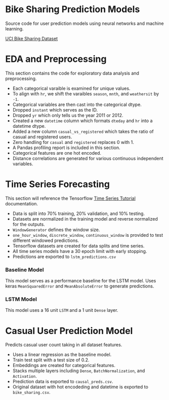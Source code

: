 # Bike Sharing Prediction Models
Source code for user prediction models using neural networks and machine learning.

[UCI Bike Sharing Dataset](https://archive.ics.uci.edu/dataset/275/bike+sharing+dataset)

# EDA and Preprocessing
This section contains the code for exploratory data analysis and preprocessing. 
- Each categorical varaible is examined for unique values.
- To align with `hr`, we shift the varaibles `season`, `mnth`, and `weathersit` by `-1`.
- Categorical variables are then cast into the categorical dtype.
- Dropped `instant` which serves as the ID.
- Dropped `yr` which only tells us the year 2011 or 2012.
- Created a new `datetime` column which formats `dteday` and `hr` into a datetime dtype.
- Added a new column `casual_vs_registered` which takes the ratio of casual and registered users.
- Zero handling for `casual` and `registered` replaces 0 with 1.
- A Pandas profiling report is included in this section.
- Categorical features are one hot encoded.
- Distance correlations are generated for various continuous independent variables.
# Time Series Forecasting
This section will reference the Tensorflow [Time Series Tutorial](https://www.tensorflow.org/tutorials/structured_data/time_series) documentation.
- Data is split into 70% training, 20% validation, and 10% testing.
- Datasets are normalized in the training model and reverse normalized for the outputs.
- `WindowGenerator` defines the window size.
- `one_hour_window`, `discrete_window`, `continuous_window` is provided to test different windowed predictions.
- Tensorflow datasets are created for data splits and time series.
- All time series models have a 30 epoch limit with early stopping.
- Predictions are exported to `lstm_predictions.csv`
### Baseline Model
This model serves as a performance baseline for the LSTM model. Uses keras `MeanSquaredError` and `MeanAbsoluteError` to generate predictions.
### LSTM Model
This model uses a 16 unit `LSTM` and a 1 unit `Dense` layer.
# Casual User Prediction Model
Predicts casual user count taking in all dataset features.
- Uses a linear regression as the baseline model.
- Train test split with a test size of 0.2.
- Embeddings are created for categorical features.
- Stacks multiple layers including `Dense`, `BatchNormalization`, and `Activation`.
- Prediction data is exported to `causal_preds.csv`.
- Original dataset with hot encodeding and datetime is exported to `bike_sharing.csv`.
